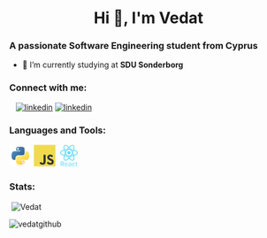 <h1 align="center">Hi 👋, I'm Vedat</h1>
<h3>A passionate Software Engineering student from Cyprus</h3>



- 🔭 I’m currently studying at **SDU Sonderborg**

### Connect with me:
&nbsp;&nbsp;
[![linkedin](./img/linkedin-light.svg#gh-light-mode-only)](https://www.linkedin.com/in/vedat-esenda%C4%9F-92677626b/#gh-light-mode-only)
[![linkedin](./img/linkedin-dark.svg#gh-dark-mode-only)](https://www.linkedin.com/in/vedat-esenda%C4%9F-92677626b/#gh-dark-mode-only)

### Languages and Tools:
<p>
  <img src="https://raw.githubusercontent.com/devicons/devicon/master/icons/python/python-original.svg" alt="python" width="40" height="40"/>
  <img src="https://raw.githubusercontent.com/devicons/devicon/master/icons/javascript/javascript-original.svg" alt="javascript" width="40" height="40"/>
  <img src="https://raw.githubusercontent.com/devicons/devicon/master/icons/react/react-original-wordmark.svg" alt="react" width="40" height="40"/>
  <!-- Add more icons as per your skills -->
</p>

### Stats:

<p>&nbsp;<img align="center" src="https://github-readme-stats.vercel.app/api?username=your-github-username&show_icons=true&locale=en" alt="Vedat" /></p>

<p>
  <img src="https://komarev.com/ghpvc/?username=vedatgithub&label=Profile%20views&color=0e75b6&style=flat" alt="vedatgithub" />
</p>

<!--END_SECTION:activity-->

